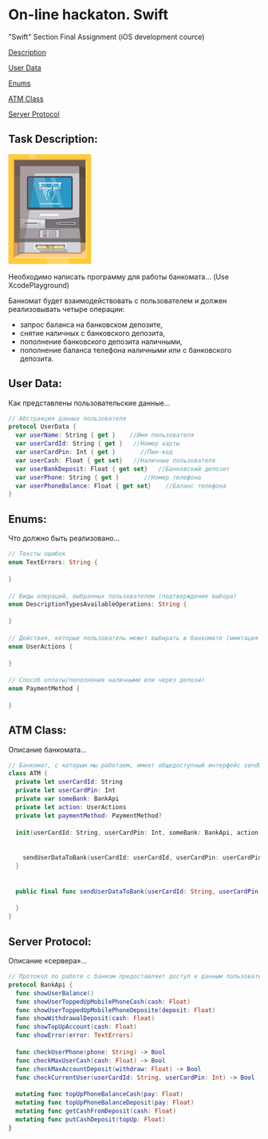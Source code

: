 # On-line hackaton. Swift
"Swift" Section Final Assignment (iOS development cource)
 
[Description](#task-description)

[User Data](#user-data)

[Enums](#enums)

[ATM Class](#atm-class)

[Server Protocol](#server-protocol)

## Task Description:

<img src="/SwiftHackaton_images/ATM.jpg" width="33%">
<br>

Необходимо написать программу для работы банкомата... (Use XcodePlayground)

Банкомат будет взаимодействовать с пользователем и должен реализовывать четыре операции:
- запрос баланса на банковском депозите,
- снятие наличных с банковского депозита,
- пополнение банковского депозита наличными,
- пополнение баланса телефона наличными или с банковского депозита.

 
##  User Data:
Как представлены пользовательские данные...
```swift
// Абстракция данных пользователя
protocol UserData {
  var userName: String { get }    //Имя пользователя
  var userCardId: String { get }   //Номер карты
  var userCardPin: Int { get }       //Пин-код
  var userCash: Float { get set}   //Наличные пользователя
  var userBankDeposit: Float { get set}   //Банковский депозит
  var userPhone: String { get }       //Номер телефона
  var userPhoneBalance: Float { get set}    //Баланс телефона
}
```
##  Enums:
Что должно быть реализовано...

```swift
// Тексты ошибок
enum TextErrors: String {
 
}
 
// Виды операций, выбранных пользователем (подтверждение выбора)
enum DescriptionTypesAvailableOperations: String {
 
}
 
// Действия, которые пользователь может выбирать в банкомате (имитация кнопок)
enum UserActions {
 
}
 
// Способ оплаты/пополнения наличными или через депозит
enum PaymentMethod {
 
}
```
##  ATM Class:
Описание банкомата...

```swift
// Банкомат, с которым мы работаем, имеет общедоступный интерфейс sendUserDataToBank
class ATM {
  private let userCardId: String
  private let userCardPin: Int
  private var someBank: BankApi
  private let action: UserActions
  private let paymentMethod: PaymentMethod?
 
  init(userCardId: String, userCardPin: Int, someBank: BankApi, action: UserActions, paymentMethod: PaymentMethod? = nil) {
 
 
    sendUserDataToBank(userCardId: userCardId, userCardPin: userCardPin, actions: action, payment: paymentMethod )
  }
 
 
  public final func sendUserDataToBank(userCardId: String, userCardPin: Int, actions: UserActions, payment: PaymentMethod?) {
 
  }
}
```
##  Server Protocol:
Описание «сервера»...

```swift
// Протокол по работе с банком предоставляет доступ к данным пользователя зарегистрированного в банке
protocol BankApi {
  func showUserBalance()
  func showUserToppedUpMobilePhoneCash(cash: Float)
  func showUserToppedUpMobilePhoneDeposite(deposit: Float)
  func showWithdrawalDeposit(cash: Float)
  func showTopUpAccount(cash: Float)
  func showError(error: TextErrors)
 
  func checkUserPhone(phone: String) -> Bool
  func checkMaxUserCash(cash: Float) -> Bool
  func checkMaxAccountDeposit(withdraw: Float) -> Bool
  func checkCurrentUser(userCardId: String, userCardPin: Int) -> Bool
 
  mutating func topUpPhoneBalanceCash(pay: Float)
  mutating func topUpPhoneBalanceDeposit(pay: Float)
  mutating func getCashFromDeposit(cash: Float)
  mutating func putCashDeposit(topUp: Float)
}
```
